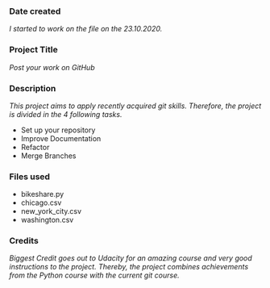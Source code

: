 ### Date created
*I started to work on the file on the 23.10.2020.*

### Project Title
*Post your work on GitHub*

### Description
*This project aims to apply recently acquired git skills. Therefore, the project is divided in the 4 following tasks.*
* Set up your repository
* Improve Documentation
* Refactor
* Merge Branches

### Files used
* bikeshare.py
* chicago.csv
* new_york_city.csv
* washington.csv

### Credits
*Biggest Credit goes out to Udacity for an amazing course and very good instructions to the project. Thereby, the project combines achievements from the Python course with the current git course.*
